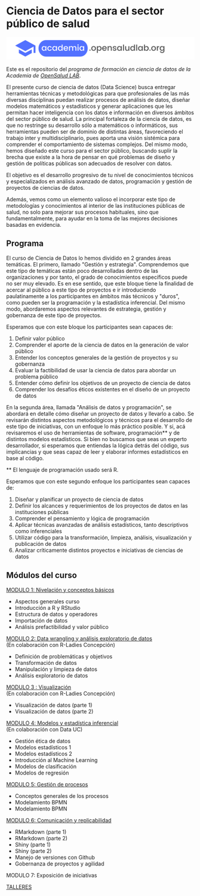 # Ciencia de Datos para el sector público de salud

![](images/academia.png)

Este es el repositorio del *programa de formación en ciencia de datos de la Academia de [OpenSalud LAB](http://www.opensaludlab.org)*.


El presente curso de ciencia de datos (Data Science) busca entregar herramientas técnicas y metodológicas para que profesionales de las más diversas disciplinas puedan realizar procesos de análisis de datos, diseñar modelos matemáticos y estadísticos y generar aplicaciones que les permitan hacer inteligencia con los datos e información en diversos ámbitos del sector público de salud. La principal fortaleza de la ciencia de datos, es que no restringe su desarrollo sólo a matemáticos o informáticos, sus herramientas pueden ser de dominio de distintas áreas, favoreciendo el trabajo inter y multidisciplinario, pues aporta una visión sistémica para comprender el comportamiento de sistemas complejos.  Del mismo modo, hemos diseñado este curso para el sector público, buscando suplir la brecha que existe a la hora de pensar en qué problemas de diseño y gestión de políticas públicas son adecuados de resolver con datos. 

El objetivo es el desarrollo progresivo de tu nivel de conocimientos técnicos y especializados en análisis avanzado de datos, programación y gestión de proyectos de ciencias de datos.

Además, vemos como un elemento valioso el incorporar este tipo de metodologías y conocimientos al interior de las instituciones públicas de salud, no solo para mejorar sus procesos habituales, sino que fundamentalmente, para ayudar en la toma de las mejores decisiones basadas en evidencia.


## Programa

El curso de Ciencia de Datos lo hemos dividido en 2 grandes áreas temáticas. El primero, llamado "Gestión y estrategia". Comprendemos que este tipo de temáticas están poco desarrolladas dentro de las organizaciones y por tanto, el grado de conocimientos específicos puede no ser muy elevado. Es en ese sentido, que este bloque tiene la finalidad de acercar al público a este tipo de proyectos e ir introduciendo paulatinamente a los participantes en ámbitos más técnicos y "duros", como pueden ser la programación y la estadística inferencial. Del mismo modo, abordaremos aspectos relevantes de estrategia, gestión y gobernanza de este tipo de proyectos.

Esperamos que con este bloque los participantes sean capaces de:  

1. Definir valor público 
2. Comprender el aporte de la ciencia de datos en la generación de valor público 
3. Entender los conceptos generales de la gestión de proyectos y su gobernanza 
4. Evaluar la factibilidad de usar la ciencia de datos para abordar un problema público 
5. Entender cómo definir los objetivos de un proyecto de ciencia de datos 
6. Comprender los desafíos éticos existentes en el diseño de un proyecto de datos


En la segunda área, llamada "Análisis de datos y programación", se abordará en detalle cómo diseñar un proyecto de datos y llevarlo a cabo. Se revisarán distintos aspectos metodológicos y técnicos para el desarrollo de este tipo de iniciativas, con un enfoque lo más práctico posible. Y si, acá revisaremos el uso de herramientas de software, programación** y de distintos modelos estadísticos.  Si bien no buscamos que seas un experto desarrollador, si esperamos que entiendas la lógica detrás del código, sus implicancias y que seas capaz de leer y elaborar informes estadísticos en base al código.

** El lenguaje de programación usado será R.

Esperamos que con este segundo enfoque los participantes sean capaces de:  


1. Diseñar y planificar un proyecto de ciencia de datos 
2. Definir los alcances y requerimientos de los proyectos de datos en las instituciones públicas 
3. Comprender el pensamiento y lógica de programación
4. Aplicar técnicas avanzadas de análisis estadísticos, tanto descriptivos como inferenciales 
5. Utilizar código para la transformación, limpieza, análisis, visualización y publicación de datos 
6. Analizar críticamente distintos proyectos e iniciativas de ciencias de datos   


## Módulos del curso

[MODULO 1: Nivelación y conceptos básicos](https://github.com/opensaludlab/ciencia_datos/tree/main/modulo1)

* Aspectos generales curso
* Introducción a R y RStudio
* Estructura de datos y operadores
* Importación de datos
* Análisis prefactibilidad y valor público

[MODULO 2: Data wrangling y análisis exploratorio de datos](https://github.com/opensaludlab/ciencia_datos/tree/main/modulo2)  
(En colaboración con R-Ladies Concepción)

* Definición de problemáticas y objetivos
* Transformación de datos
* Manipulación y limpieza de datos
* Análisis exploratorio de datos

[MODULO 3 : Visualización](https://github.com/opensaludlab/ciencia_datos/tree/main/modulo3)  
(En colaboración con R-Ladies Concepción)

* Visualización de datos (parte 1)
* Visualización de datos (parte 2)

[MODULO 4: Modelos y estadística inferencial](https://github.com/opensaludlab/ciencia_datos/tree/main/modulo4)  
(En colaboración con Data UC)

* Gestión ética de datos
* Modelos estadísticos 1
* Modelos estadísticos 2
* Introducción al Machine Learning
* Modelos de clasificación
* Modelos de regresión

[MODULO 5: Gestión de procesos](https://github.com/opensaludlab/ciencia_datos/tree/main/modulo5)

* Conceptos generales de los procesos
* Modelamiento BPMN
* Modelamiento BPMN

[MODULO 6: Comunicación y replicabilidad](https://github.com/opensaludlab/ciencia_datos/tree/main/modulo6/Sesion_1)

* RMarkdown (parte 1)
* RMarkdown (parte 2)
* Shiny (parte 1)
* Shiny (parte 2)
* Manejo de versiones con Github
* Gobernanza de proyectos y agilidad

MODULO 7: Exposición de iniciativas

[TALLERES](https://github.com/opensaludlab/ciencia_datos/tree/main/Talleres)
